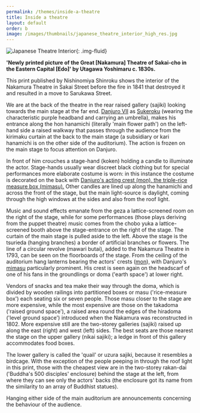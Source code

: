 ```yaml
---
permalink: /themes/inside-a-theatre
title: Inside a theatre
layout: default
order: b
image: /images/thumbnails/japanese_theatre_interior_high_res.jpg
---
```

![Japanese Theatre Interior]({{site.baseurl}}/images/prints/japanese_theatre_interior_high_res.jpg){: .img-fluid}

**'Newly printed picture of the Great \[Nakamura\] Theatre of Sakai-cho in the Eastern Capital \[Edo\]' by Utagawa Yoshimaru c.  1830s.**


This print published by Nishinomiya Shinroku shows the interior of the Nakamura Theatre in Sakai Street before the fire in 1841 that destroyed it and resulted in a move to Sarukawa Street.

We are at the back of the theatre in the rear raised gallery (sajiki) looking towards the main stage at the far end. [Danjuro VII](/themes/textE) as [Sukeroku](/exhibition/group-5) (wearing the characteristic purple headband and carrying an umbrella), makes his entrance along the hon hanamichi (literally 'main flower path') on the left-hand side a raised walkway that passes through the audience from the kirimaku curtain at the back to the main stage (a subsidiary or kari hanamichi is on the other side of the auditorium). The action is frozen on the main stage to focus attention on Danjuro.

In front of him crouches a stage-hand (koken) holding a candle to illuminate the actor. Stage-hands usually wear discreet black clothing but for special performances more elaborate costume is worn: in this instance the costume is decorated on the back with [Danjuro's acting crest (mon), the triple-rice measure box (mimasu).](/themes/actors-names-and-crests) Other candles are lined up along the hanamichi and across the front of the stage, but the main light-source is daylight, coming through the high windows at the sides and also from the roof light.

Music and sound effects emanate from the geza  a lattice-screened room on the right of the stage, while for some performances (those plays deriving from the puppet theatre) music comes from the chobo yuka a lattice-screened booth above the stage-entrance on the right of the stage. The curtain of the main stage is pulled aside to the left. Above the stage is the tsurieda (hanging branches) a border of artificial branches or flowers. The line of a circular revolve (mawari butai), added to the Nakamura Theatre in 1793, can be seen on the floorboards of the stage. From the ceiling of the auditorium hang lanterns bearing the actors' crests ([mon](/themes/actors-names-and-crests)), with Danjuro's [mimasu](/themes/actors-names-and-crests) particularly prominent. His crest is seen again on the headscarf of one of his fans in the groundlings or doma ('earth space') at lower right.

Vendors of snacks and tea make their way through the doma, which is divided by wooden railings into partitioned boxes or masu ('rice-measure box') each seating six or seven people. Those masu closer to the stage are more expensive, while the most expensive are those on the takadoma ('raised ground space'), a raised area round the edges of the hiradoma ('level ground space') introduced when the Nakamura was reconstructed in 1802. More expensive still are the two-storey galleries (sajiki) raised up along the east (right) and west (left) sides. The best seats are those nearest the stage on the upper gallery (nikai sajiki); a ledge in front of this gallery accommodates food boxes.

The lower gallery is called the 'quail' or uzura sajiki, because it resembles a birdcage. With the exception of the people peeping in through the roof light in this print, those with the cheapest view are in the two-storey rakan-dai ('Buddha's 500 disciples' enclosure) behind the stage at the left, from where they can see only the actors' backs (the enclosure got its name from the similarity to an array of Buddhist statues).

Hanging either side of the main auditorium are announcements concerning the behaviour of the audience.
